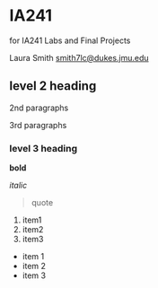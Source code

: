 # IA241
for IA241
Labs and Final Projects

Laura Smith
smith7lc@dukes.jmu.edu

## level 2 heading

2nd paragraphs

3rd paragraphs

### level 3 heading

**bold**

*italic*

> quote

1. item1
2. item2
3. item3

* item 1
* item 2
* item 3
